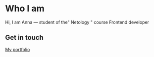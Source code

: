 # Who I am
Hi, I am Anna — student of the" Netology " course Frontend developer

## Get in touch
[My portfolio](https://anna12god.github.io/)

